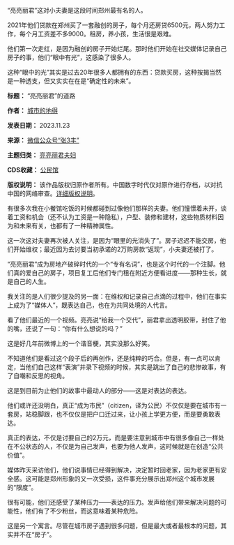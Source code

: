 “亮亮丽君”这对小夫妻是这段时间郑州最有名的人。


2021年他们贷款在郑州买了一套融创的房子，每个月还房贷6500元，两人努力工作，每个月工资差不多9000。租房，养小孩，生活很是艰难。


他们第一次走红，是因为融创的房子开始烂尾。那时他们开始在社交媒体记录自己房子的事，他们“眼中有光”，这感染了很多人。


这种“眼中的光”其实是过去20年很多人都拥有的东西：贷款买房，这种按揭当然是一种透支，但又实实在在是“确定性的未来”。




**标题：** “亮亮丽君”的道路  

**作者：** [城市的地得](https://chinadigitaltimes.net/space/城市的地得)  

**发表日期：** 2023.11.23  

**来源：** [微信公众号“张3丰”](https://web.archive.org/web/https://mp.weixin.qq.com/s/ZheXqVRLyERHgtuhopTZEA)  

**主题归类：** [亮亮丽君夫妇](https://chinadigitaltimes.net/space/亮亮丽君夫妇)  

**CDS收藏：** [公民馆](https://chinadigitaltimes.net/space/%E5%85%AC%E6%B0%91%E9%A6%86)  

**版权说明：** 该作品版权归原作者所有。中国数字时代仅对原作进行存档，以对抗中国的网络审查。[详细版权说明](https://chinadigitaltimes.net/chinese/copyright)。


有很多次我在小餐馆吃饭的时候都碰到过像他们那样的夫妻。他们憧憬着未开，谈着工资和机会（还不认为工资是一种隐私），户型、装修和建材，这些物质材料因为和未来有关，也都有了一种精神属性。


这一次这对夫妻再次被人关注，是因为“眼里的光消失了”。房子迟迟不能交房，他们开始维权；最近因为去讨要当初承诺的2万购房款“返现”，小夫妻还被打了。


“亮亮丽君”成为房地产破碎时代的一个“专有名词”，也是这个时代的一个注脚。他们真的爱自己的房子，项目复工后他们专门租在附近方便看进度——那种生长，就是自己的人生。


我关注的是人们很少提及的另一面：在维权和记录自己点滴的过程中，他们在事实上成为了“媒体人”，既表达自己，也在为共同处境的人代言。


看了他们最近的一个视频。亮亮说“给我一个交代”，丽君拿出透明胶带，封住了他的嘴，还说了一句：“你有什么想说的吗？”


这是好几年前微博上的一个谐音梗，其实没那么好笑。


不知道他们是看过这个段子后的再创作，还是纯粹的巧合。但是，有一点可以肯定，当他们自己这样“表演”并录下视频的时候，其实是跳出了自己的悲惨故事，有了自嘲和反思的视角。


这是到目前为止他们的故事中最动人的部分——这是对表达的表达。


他们或许还没明白，真正“成为市民”（citizen，译为公民）不仅仅是要在城市有一套房，站稳脚跟，也不仅仅是把户口迁过来，让小孩上学更方便，而是要勇敢表达。


真正的表达，不仅是讨要自己的2万元，而是要注意到城市中有很多像自己一样处在不公状态的人，不仅是为自己发声，也要为他人发声，这时候就是在创造“公共价值”。


媒体昨天采访他们，他们说事情已经得到解决，决定暂时回老家，因为老家更有安全感。这可能是郑州形象的又一次受损，这件事充分展示出郑州这个城市发展的“限度”。


很有可能，他们还感受了某种压力——表达的压力。发声给他们带来解决问题的可能性，他们有了不少粉丝，而这意味着某种危险。


这是另一个寓言。尽管在城市房子遇到很多问题，但是最大或者最根本的问题，其实并不在“房子”。

